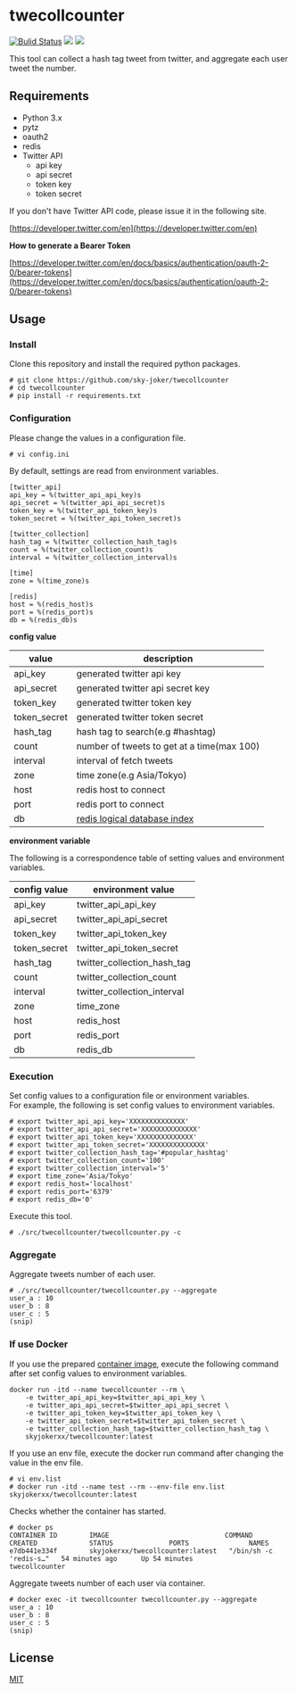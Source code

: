 # twecollcounter

[![Bulid Status](https://img.shields.io/travis/sky-joker/twecollcounter/master?style=for-the-badge)](https://travis-ci.org/sky-joker/twecollcounter)
[![](https://img.shields.io/github/license/sky-joker/twecollcounter?style=for-the-badge)](https://github.com/sky-joker/twecollcounter/blob/master/LICENSE.txt)
[![](https://img.shields.io/docker/image-size/skyjokerxx/twecollcounter?sort=date&style=for-the-badge)](https://hub.docker.com/repository/docker/skyjokerxx/twecollcounter)

This tool can collect a hash tag tweet from twitter, and aggregate each user tweet the number.

## Requirements

* Python 3.x
* pytz
* oauth2
* redis
* Twitter API
    * api key
    * api secret
    * token key
    * token secret

If you don't have Twitter API code, please issue it in the following site.

[https://developer.twitter.com/en](https://developer.twitter.com/en)

**How to generate a Bearer Token**

[https://developer.twitter.com/en/docs/basics/authentication/oauth-2-0/bearer-tokens](https://developer.twitter.com/en/docs/basics/authentication/oauth-2-0/bearer-tokens)

## Usage

### Install

Clone this repository and install the required python packages.

```
# git clone https://github.com/sky-joker/twecollcounter
# cd twecollcounter
# pip install -r requirements.txt
```

### Configuration

Please change the values in a configuration file.

```
# vi config.ini
```

By default, settings are read from environment variables.

```
[twitter_api]
api_key = %(twitter_api_api_key)s
api_secret = %(twitter_api_api_secret)s
token_key = %(twitter_api_token_key)s
token_secret = %(twitter_api_token_secret)s

[twitter_collection]
hash_tag = %(twitter_collection_hash_tag)s
count = %(twitter_collection_count)s
interval = %(twitter_collection_interval)s

[time]
zone = %(time_zone)s

[redis]
host = %(redis_host)s
port = %(redis_port)s
db = %(redis_db)s
```

**config value**

|    value     |                   description                   |
|--------------|-------------------------------------------------|
| api_key      | generated twitter api key                       |
| api_secret   | generated twitter api secret key                |
| token_key    | generated twitter token key                     |
| token_secret | generated twitter token secret                  |
| hash_tag     | hash tag to search(e.g #hashtag)                |
| count        | number of tweets to get at a time(max 100)      |
| interval     | interval of fetch tweets                        |
| zone         | time zone(e.g Asia/Tokyo)                       |
| host         | redis host to connect                           |
| port         | redis port to connect                           |
| db           | [redis logical database index][redis_index_ref] |

[redis_index_ref]:https://redis.io/commands/select

**environment variable**

The following is a correspondence table of setting values and environment variables.

| config value |      environment value      |
|--------------|-----------------------------|
| api_key      | twitter_api_api_key         |
| api_secret   | twitter_api_api_secret      |
| token_key    | twitter_api_token_key       |
| token_secret | twitter_api_token_secret    |
| hash_tag     | twitter_collection_hash_tag |
| count        | twitter_collection_count    |
| interval     | twitter_collection_interval |
| zone         | time_zone                   |
| host         | redis_host                  |
| port         | redis_port                  |
| db           | redis_db                    |

### Execution

Set config values to a configuration file or environment variables.  
For example, the following is set config values to environment variables.

```
# export twitter_api_api_key='XXXXXXXXXXXXXX'
# export twitter_api_api_secret='XXXXXXXXXXXXXX'
# export twitter_api_token_key='XXXXXXXXXXXXXX'
# export twitter_api_token_secret='XXXXXXXXXXXXXX'
# export twitter_collection_hash_tag='#popular_hashtag'
# export twitter_collection_count='100'
# export twitter_collection_interval='5'
# export time_zone='Asia/Tokyo'
# export redis_host='localhost'
# export redis_port='6379'
# export redis_db='0'
```

Execute this tool.

```
# ./src/twecollcounter/twecollcounter.py -c
```

### Aggregate

Aggregate tweets number of each user.

```
# ./src/twecollcounter/twecollcounter.py --aggregate
user_a : 10
user_b : 8
user_c : 5
(snip)
```

### If use Docker

If you use the prepared [container image](https://hub.docker.com/repository/docker/skyjokerxx/twecollcounter), execute the following command after set config values to environment variables.

```
docker run -itd --name twecollcounter --rm \
    -e twitter_api_api_key=$twitter_api_api_key \
    -e twitter_api_api_secret=$twitter_api_api_secret \
    -e twitter_api_token_key=$twitter_api_token_key \
    -e twitter_api_token_secret=$twitter_api_token_secret \
    -e twitter_collection_hash_tag=$twitter_collection_hash_tag \
    skyjokerxx/twecollcounter:latest
```

If you use an env file, execute the docker run command after changing the value in the env file.

```
# vi env.list
# docker run -itd --name test --rm --env-file env.list skyjokerxx/twecollcounter:latest
```

Checks whether the container has started.

```
# docker ps
CONTAINER ID        IMAGE                             COMMAND                  CREATED             STATUS              PORTS               NAMES
e7db441e334f        skyjokerxx/twecollcounter:latest   "/bin/sh -c 'redis-s…"   54 minutes ago      Up 54 minutes                           twecollcounter
```

Aggregate tweets number of each user via container.

```
# docker exec -it twecollcounter twecollcounter.py --aggregate
user_a : 10
user_b : 8
user_c : 5
(snip)
```

## License

[MIT](https://github.com/sky-joker/twecollcounter/blob/master/LICENSE.txt)
